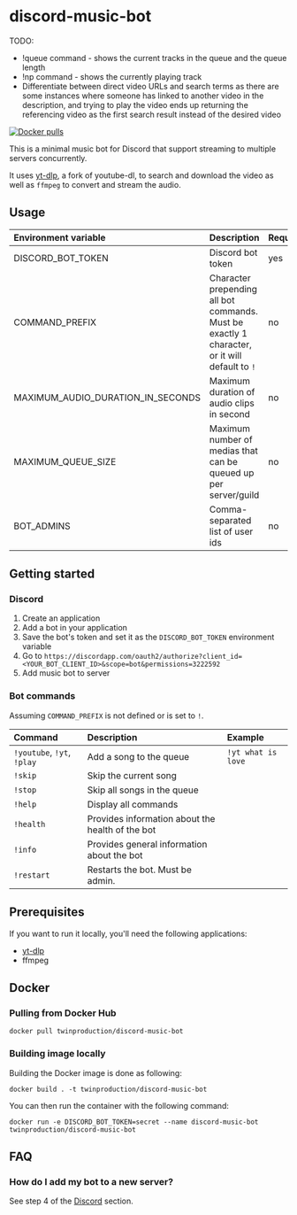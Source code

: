 # discord-music-bot
TODO: 
- !queue command - shows the current tracks in the queue and the queue length
- !np command - shows the currently playing track
- Differentiate between direct video URLs and search terms as there are some instances where someone has linked to another video in the description, and trying to play the video ends up returning the referencing video as the first search result instead of the desired video

[![Docker pulls](https://img.shields.io/docker/pulls/twinproduction/discord-music-bot)](https://cloud.docker.com/repository/docker/twinproduction/discord-music-bot)

This is a minimal music bot for Discord that support streaming to multiple servers concurrently.  

It uses [yt-dlp](https://github.com/yt-dlp/yt-dlp), a fork of youtube-dl, to search and download the video as well as `ffmpeg` to convert and stream the audio.


## Usage
| Environment variable              | Description                                                                                   | Required | Default |
|:----------------------------------|:----------------------------------------------------------------------------------------------|:---------|:--------|
| DISCORD_BOT_TOKEN                 | Discord bot token                                                                             | yes      | `""`    |
| COMMAND_PREFIX                    | Character prepending all bot commands. Must be exactly 1 character, or it will default to `!` | no       | `!`     |
| MAXIMUM_AUDIO_DURATION_IN_SECONDS | Maximum duration of audio clips in second                                                     | no       | `480`   |
| MAXIMUM_QUEUE_SIZE                | Maximum number of medias that can be queued up per server/guild                               | no       | `10`    |
| BOT_ADMINS                        | Comma-separated list of user ids                                                              | no       | `""`    |


## Getting started
### Discord
1. Create an application
2. Add a bot in your application
3. Save the bot's token and set it as the `DISCORD_BOT_TOKEN` environment variable
4. Go to `https://discordapp.com/oauth2/authorize?client_id=<YOUR_BOT_CLIENT_ID>&scope=bot&permissions=3222592`
5. Add music bot to server


### Bot commands
Assuming `COMMAND_PREFIX` is not defined or is set to `!`.

| Command                    | Description                                      | Example            |
|:---------------------------|:-------------------------------------------------|:-------------------|
| `!youtube`, `!yt`, `!play` | Add a song to the queue                          | `!yt what is love` |
| `!skip`                    | Skip the current song                            |
| `!stop`                    | Skip all songs in the queue                      |
| `!help`                    | Display all commands                             |
| `!health`                  | Provides information about the health of the bot |
| `!info`                    | Provides general information about the bot       |
| `!restart`                 | Restarts the bot. Must be admin.                 |


## Prerequisites
If you want to run it locally, you'll need the following applications:
- [yt-dlp](https://github.com/yt-dlp/yt-dlp)
- ffmpeg


## Docker
### Pulling from Docker Hub
```
docker pull twinproduction/discord-music-bot
```

### Building image locally
Building the Docker image is done as following:
```
docker build . -t twinproduction/discord-music-bot
```
You can then run the container with the following command:
```
docker run -e DISCORD_BOT_TOKEN=secret --name discord-music-bot twinproduction/discord-music-bot
```


## FAQ
### How do I add my bot to a new server?
See step 4 of the [Discord](#discord) section.
